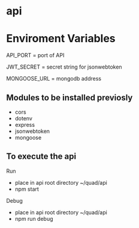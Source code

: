 # api

# Enviroment Variables

API_PORT = port of API

JWT_SECRET = secret string for jsonwebtoken

MONGOOSE_URL = mongodb address

## Modules to be installed previosly
- cors
- dotenv
- express
- jsonwebtoken
- mongoose

## To execute the api
Run
- place in api root directory ~/quad/api
- npm start

Debug
- place in api root directory ~/quad/api
- npm run debug
